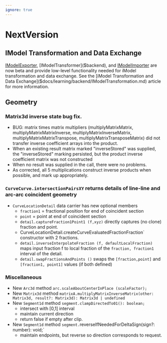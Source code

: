 ```yaml
---
ignore: true
---
```

# NextVersion

## IModel Transformation and Data Exchange

[IModelExporter]($backend), [IModelTransformer]($backend), and [IModelImporter]($backend) are now beta and provide low-level functionality needed for iModel transformation and data exchange.
See the [iModel Transformation and Data Exchange]($docs/learning/backend/IModelTransformation.md) article for more information.

## Geometry

### Matrix3d inverse state bug fix.
 * BUG: matrix times matrix multipliers (multiplyMatrixMatrix, multiplyMatrixMatrixInverse, multiplyMatrixInverseMatrix, multiplyMatrixMatrixTranspose, multiplyMatrixTransposeMatrix) did not transfer inverse coefficient arrays into the product.
 * When an existing result matrix marked "inverseStored" was supplied, the "inverseStored" marking persisted, but the product inverse coefficient matrix was not constructed
 * When no result was supplied in the call, there were no problems.
 * As corrected, all 5 multiplications construct inverse products when possible, and mark up appropriately.


### `CurveCurve.intersectionPairsXY` returns details of line-line and arc-arc coincident geometry

  * `CurveLocationDetail` data carrier has new optional members
     * `fraction1` = fractional position for end of coincident section
     * `point` = point at end of coincident section
     * `detail.captureFraction1Point1 (f,xyz)` directly captures (no clone) fraction and point.
     * CurveLocationDetail.createCurveEvaluatedFractionFraction` constructor with 2 fractions.
     * `detail.inverseInterpolateFraction (f, defaultLocalFraction)` maps input fraction f to local fraction of the `fraction, fraction1` interval of the detail.
     * `detail.swapFractionsAndPoints ()` swaps the `[fraction,point]` and `[fraction1, point1]` values (if both defined)

### Miscellaneous

  * New `Arc3d` method `arc.scaleAboutCenterInPlace (scaleFactor);`
  * New `Matrix3d` method `matrixA.multiplyMatrixInverseMatrix(other: Matrix3d, result?: Matrix3d): Matrix3d | undefined`
  * New `Segment1d` method `segment.clampDirectedTo01(): boolean;`
    * intersect with [0,1] interval
    * maintain current direction
    * return false if empty after clip.
  * New `Segment1d` method `segment.`reverseIfNeededForDeltaSign(sign?: number): void;`
    * maintain endpoints, but reverse so direction corresponds to request.

